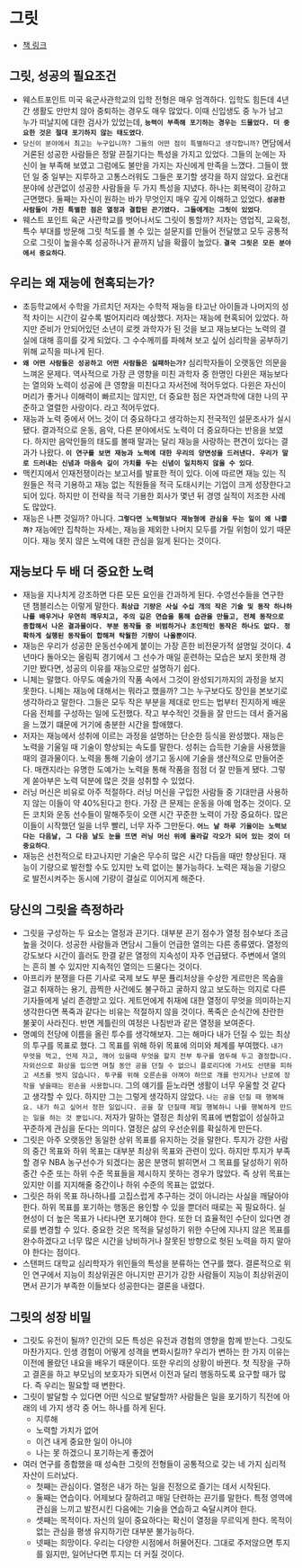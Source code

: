 # 그릿

- [책 링크](https://www.yes24.com/product/goods/32616060)

## 그릿, 성공의 필요조건

- 웨스트포인트 미국 육군사관학교의 입학 전형은 매우 엄격하다. 입학도 힘든데 4년간 생활도 만만치 않아 중퇴하는 경우도 매우 많았다. 이때 신입생도 중 누가 남고 누가 떠날지에 대한 검사가 있었는데, **`능력이 부족해 포기하는 경우는 드물었다. 더 중요한 것은 절대 포기하지 않는 태도였다`**.
- `당신이 분야에서 최고는 누구입니까? 그들의 어떤 점이 특별하다고 생각합니까?` 면담에서 거론된 성공한 사람들은 정말 끈질기다는 특성을 가지고 있었다. 그들의 눈에는 자신이 늘 부족해 보였고 그럼에도 불만을 가지는 자신에게 만족을 느꼈다. 그들이 했던 일 중 일부는 지루하고 고통스러워도 그들은 포기할 생각을 하지 않았다. 요컨대 분야에 상관없이 성공한 사람들을 두 가지 특성을 지녔다. 하나는 회복력이 강하고 근면했다. 둘째는 자신이 원하는 바가 무엇인지 매우 깊게 이해하고 있었다. **`성공한 사람들이 가진 특별한 점은 열정과 결합된 끈기였다. 그들에게는 그릿이 있었다`**.
- 웨스트 포인트 육군 사관학교를 벗어나서도 그릿이 통할까? 저자는 영업직, 교육청, 특수 부대를 방문해 그릿 척도를 볼 수 있는 설문지를 만들어 전달했고 모두 공통적으로 그릿이 높을수록 성공하나거 끝까지 남을 확률이 높았다. **`결국 그릿은 모든 분야에서 중요하다`**.

## 우리는 왜 재능에 현혹되는가?

- 초등학교에서 수학을 가르치던 저자는 수학적 재능을 타고난 아이들과 나머지의 성적 차이는 시간이 갈수록 벌어지리라 예상했다. 저자는 재능에 현혹되어 있었다. 하지만 준비가 안되어있던 소년이 로켓 과학자가 된 것을 보고 재능보다는 노력의 결실에 대해 흥미를 갖게 되었다. 그 수수께끼를 파헤쳐 보고 싶어 심리학을 공부하기 위해 교직을 떠나게 된다.
- **`왜 어떤 사람들은 성공하고 어떤 사람들은 실패하는가?`** 심리학자들이 오랫동안 의문을 느껴온 문제다. 역사적으로 가장 큰 영향을 미친 과학자 중 한명인 다윈은 재능보다는 열의와 노력이 성공에 큰 영향을 미친다고 자서전에 적어두었다. 다윈은 자신이 머리가 좋거나 이해력이 빠르지는 않지만, 더 중요한 점은 자연과학에 대한 나의 꾸준하고 열렬한 사랑이다. 라고 적어두었다.
- 재능과 노력 중에서 어느 것이 더 중요하다고 생각하는지 전국적인 설문조사가 실시됐다. 결과적으로 운동, 음악, 다른 분야에서도 노력이 더 중요하다는 반응을 보였다. 하지만 음악인들의 태도를 볼때 말과는 달리 재능을 사랑하는 편견이 있다는 결과가 나왔다. **`이 연구를 보면 재능과 노력에 대한 우리의 양면성을 드러낸다. 우리가 말로 드러내는 신념과 마음속 깊이 가치를 두는 신념이 일치하지 않을 수 있다`**.
- 맥킨지에서 인재전쟁이라는 보고서를 발표한 적이 있다. 이에 따르면 재능 있는 직원들은 적극 기용하고 재능 없는 직원들을 적극 도태시키는 기업이 크게 성장한다고 되어 있다. 하지만 이 전략을 적극 기용한 회사가 몇년 뒤 경영 실적이 저조한 사례도 많았다.
- 재능은 나쁜 것일까? 아니다. **`그렇다면 노력형보다 재능형에 관심을 두는 일이 왜 나쁠까?`** 재능에만 집착하는 자세는, 재능을 제외한 나머지 모두를 가릴 위험이 있기 때문이다. 재능 못지 않은 노력에 대한 관심을 잃게 된다는 것이다.

## 재능보다 두 배 더 중요한 노력

- 재능을 지나치게 강조하면 다른 모든 요인을 간과하게 된다. 수영선수들을 연구한 댄 챔블리스는 이렇게 말한다. **`최상급 기량은 사실 수십 개의 작은 기술 및 동작 하나하나를 배우거나 우연히 깨우치고, 주의 깊은 연습을 통해 습관을 만들고, 전체 동작으로 종합해서 나온 결과물이다. 부분 동작들 중 비범하거나 초인적인 동작은 하나도 없다. 정확하게 실행된 동작들이 합해져 탁월한 기량이 나올뿐이다`**.
- 재능은 우리가 성공한 운동선수에게 붙이는 가장 흔한 비전문가적 설명일 것이다. 4년마다 돌아오는 올림픽 경기에서 그 선수가 매일 훈련하는 모습은 보지 못한채 경기만 봤다면, 성공의 이유를 재능으로만 설명하기 쉽다.
- 니체는 말했다. 아무도 예술가의 작품 속에서 그것이 완성되기까지의 과정을 보지 못한다. 니체는 재능에 대해서는 뭐라고 했을까? 그는 누구보다도 장인을 본보기로 생각하라고 말한다. 그들은 모두 작은 부분을 제대로 만드는 법부터 진지하게 배운 다음 전체를 구성하는 일에 도전했다. 작고 부수적인 것들을 잘 만드는 데서 즐거움을 느꼈기 떄문에 거기에 충분한 시간을 할애했다.
- 저자는 재능에서 성취에 이르는 과정을 설명하는 단순한 등식을 완성했다. 재능은 노력을 기울일 때 기술이 향상되는 속도를 말한다. 성취는 습득한 기술을 사용했을 때의 결과물이다. 노력을 통해 기술이 생기고 동시에 기술을 생산적으로 만들어준다. 매캔지라는 유명한 도예가는 노력을 통해 작품을 점점 더 잘 만들게 됐다. 그렇게 쏟아부은 노력 덕분에 많은 것을 성취할 수 있었다.
- 러닝 머신은 비유로 아주 적절하다. 러닝 머신을 구입한 사람들 중 기대만큼 사용하지 않는 이들이 약 40%된다고 한다. 가장 큰 문제는 운동을 아예 멈추는 것이다. 모든 코치와 운동 선수들이 말해주듯이 오랜 시간 꾸준한 노력이 가장 중요하다. 많은 이들이 시작했던 일을 너무 빨리, 너무 자주 그만둔다. **`어느 날 하루 기울이는 노력보다는 다음날, 그 다음 날도 눈을 뜨면 러닝 머신 위에 올라갈 각오가 되어 있는 것이 더 중요하다`**.
- 재능은 선천적으로 타고나지만 기술은 무수히 많은 시간 다듬을 때만 향상된다. 재능이 기량으로 발전할 수도 있지만 노력 없이는 불가능하다. 노력은 재능을 기량으로 발전시켜주는 동시에 기량이 결실로 이어지게 해준다.

## 당신의 그릿을 측정하라

- 그릿을 구성하는 두 요소는 열정과 끈기다. 대부분 끈기 점수가 열정 점수보다 조금 높을 것이다. 성공한 사람들과 면담시 그들이 언급한 열의는 다른 종류였다. 열정의 강도보다 시간이 흘러도 한결 같은 열정의 지속성이 자주 언급됐다. 주변에서 열의는 흔히 볼 수 있지만 지속적인 열의는 드물다는 것이다.
- 아프리카 분쟁을 다른 기사로 국제 보도 부문 퓰리처상을 수상한 게르만은 목숨을 걸고 취재하는 용기, 끔찍한 사건에도 불구하고 굴하지 않고 보도하는 의지로 다른 기자들에게 널리 존경받고 있다. 게트먼에게 취재에 대한 열정이 무엇을 의미하는지 생각한다면 폭죽과 같다는 비유는 적절하지 않을 것이다. 폭죽은 순식간에 찬란한 불꽃이 사라진다. 반면 게틀린의 여정은 나침반과 같은 열정을 보여준다.
- 명예의 전당에 이름을 올린 투수를 생각해보자. 그는 해마다 내가 던질 수 있는 최상의 투구를 목표로 했다. 그 목표를 위해 하위 목표에 의미와 체계를 부여했다. `내가 무엇을 먹고, 언제 자고, 깨어 있을때 무엇을 할지 전부 투구를 염두해 두고 결정합니다. 자외선으로 화상을 입으면 며칠 동안 공을 던질 수 없으니 플로리다에 가서도 선탠을 피하고 셔츠를 벗지 않습니다. 투구를 위해 오른손을 아껴야 하므로 개를 만지거나 난로에 장작을 넣을때는 왼손을 사용합니다`. 그의 얘기를 듣노라면 생활이 너무 우울할 것 같다고 생각할 수 있다. 하지만 그는 그렇게 생각하지 않았다. `나는 공을 던질 때 행복해요. 내가 하고 싶어서 정한 일입니다. 공을 잘 던질때 제일 행복하니 나를 행복하게 만드는 일을 하는 것 뿐입니다`. 저자가 말하는 열정은 최상위 목표에 변함없이 성실하고 꾸준하게 관심을 둔다는 의미다. 열정은 삶의 우선순위를 확실하게 만든다.
- 그릿은 아주 오랫동안 동일한 상위 목표를 유지하는 것을 말한다. 투지가 강한 사람의 중간 목표와 하위 목표는 대부분 최상위 목표와 관련이 있다. 하지만 투지가 부족할 경우 NBA 농구선수가 되겠다는 꿈은 분명히 밝히면서 그 목표를 달성하기 위하 중간 수준 또는 하위 수준 목표들을 제시하지 못하는 경우가 많았다. 즉 상위 목표는 있지만 이를 지지해줄 중간이나 하위 수준의 목표는 없었다.
- 그릿은 하위 목표 하나하나를 고집스럽게 추구하는 것이 아니라는 사실을 깨달아야 한다. 하위 목표를 포기하는 행동은 용인할 수 있을 뿐더러 때로는 꼭 필요하다. 실현성이 더 높은 목표가 나타나면 포기해야 한다. 또한 더 효율적인 수단이 있다면 경로를 변경할 수 있다. 중요한 것은 목적을 달성하기 위한 수단에 지나지 않은 목표를 완수하겠다고 너무 많은 시간을 낭비하거나 잘못된 방향으로 헛된 노력을 하지 말아야 한다는 점이다.
- 스탠퍼드 대학교 심리학자가 위인들의 특성을 분류하는 연구를 했다. 결론적으로 위인 연구에서 지능이 최상위권은 아니지만 끈기가 강한 사람들이 지능이 최상위권이면서 끈기가 부족한 이들보다 성공한다는 결론을 내렸다.

## 그릿의 성장 비밀

- 그릿도 유전이 될까? 인간의 모든 특성은 유전과 경험의 영향을 함께 받는다. 그릿도 마찬가지다. 인생 경험이 어떻게 성격을 변화시킬까? 우리가 변하는 한 가지 이유는 이전에 몰랐던 내요을 배우기 때문이다. 또한 우리의 상황이 바뀐다. 첫 직장을 구하고 결혼을 하고 부모님의 보호자가 되면서 이전과 달리 행동하도록 요구할 때가 많다. 즉 우리는 필요할 때 변한다.
- 그릿이 발달할 수 있다면 어떤 식으로 발달할까? 사람들은 일을 포기하기 직전에 아래의 네 가지 생각 중 어느 하나를 하게 된다.
  - 지루해
  - 노력할 가치가 없어
  - 이건 내게 중요한 일이 아니야
  - 나는 못 하겠으니 포기하는게 좋겠어
- 여러 연구를 종합했을 때 성숙한 그릿의 전형들이 공통적으로 갖는 네 가지 심리적 자산이 드러났다.
  - 첫째는 관심이다. 열정은 내가 하는 일을 진정으로 즐기는 데서 시작된다.
  - 둘째는 연습이다. 어제보다 잘하려고 매일 단련하는 끈기를 말한다. 특정 영역에 관심을 느끼고 발전시킨 다음에는 기술을 연습하고 숙달시켜야 한다.
  - 셋째는 목적이다. 자신의 일이 중요하다는 확신이 열정을 무르익게 한다. 목적이 없는 관심을 평생 유지하기란 대부분 불가능하다.
  - 넷째는 희망이다. 우리는 다양한 시점에서 허물어진다. 그대로 주저않으면 투지를 잃지만, 일어난다면 투지는 더 커질 것이다.
